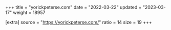 +++
title = "yorickpeterse.com"
date = "2022-03-22"
updated = "2023-03-17"
weight = 18957

[extra]
source = "https://yorickpeterse.com/"
ratio = 14
size = 19
+++
